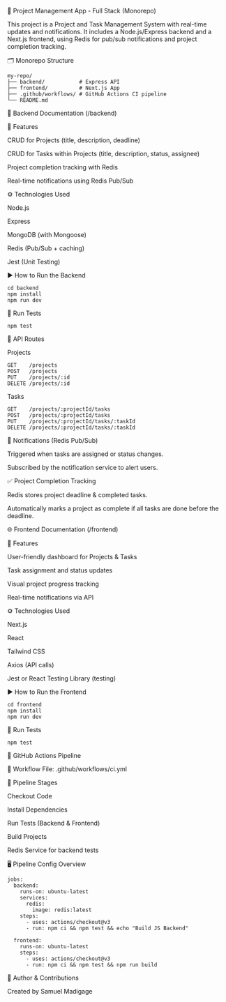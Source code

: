 🚀 Project Management App - Full Stack (Monorepo)

This project is a Project and Task Management System with real-time updates and notifications. It includes a Node.js/Express backend and a Next.js frontend, using Redis for pub/sub notifications and project completion tracking.

🗂️ Monorepo Structure

```
my-repo/
├── backend/           # Express API
├── frontend/          # Next.js App
├── .github/workflows/ # GitHub Actions CI pipeline
└── README.md
```

🔧 Backend Documentation (/backend)

📌 Features

CRUD for Projects (title, description, deadline)

CRUD for Tasks within Projects (title, description, status, assignee)

Project completion tracking with Redis

Real-time notifications using Redis Pub/Sub

⚙️ Technologies Used

Node.js

Express

MongoDB (with Mongoose)

Redis (Pub/Sub + caching)

Jest (Unit Testing)

▶️ How to Run the Backend

```
cd backend
npm install
npm run dev
```

🧪 Run Tests
```
npm test
```

📂 API Routes

Projects

```
GET    /projects
POST   /projects
PUT    /projects/:id
DELETE /projects/:id
```

Tasks

```
GET    /projects/:projectId/tasks
POST   /projects/:projectId/tasks
PUT    /projects/:projectId/tasks/:taskId
DELETE /projects/:projectId/tasks/:taskId
```

🔔 Notifications (Redis Pub/Sub)

Triggered when tasks are assigned or status changes.

Subscribed by the notification service to alert users.

✅ Project Completion Tracking

Redis stores project deadline & completed tasks.

Automatically marks a project as complete if all tasks are done before the deadline.

🌐 Frontend Documentation (/frontend)

📌 Features

User-friendly dashboard for Projects & Tasks

Task assignment and status updates

Visual project progress tracking

Real-time notifications via API

⚙️ Technologies Used

Next.js

React

Tailwind CSS

Axios (API calls)

Jest or React Testing Library (testing)

▶️ How to Run the Frontend

```
cd frontend
npm install
npm run dev
```
🧪 Run Tests
```
npm test
```

🔁 GitHub Actions Pipeline

📁 Workflow File: .github/workflows/ci.yml

🧪 Pipeline Stages

Checkout Code

Install Dependencies

Run Tests (Backend & Frontend)

Build Projects

Redis Service for backend tests

🖥️ Pipeline Config Overview
```
jobs:
  backend:
    runs-on: ubuntu-latest
    services:
      redis:
        image: redis:latest
    steps:
      - uses: actions/checkout@v3
      - run: npm ci && npm test && echo "Build JS Backend"
  
  frontend:
    runs-on: ubuntu-latest
    steps:
      - uses: actions/checkout@v3
      - run: npm ci && npm test && npm run build
```

🙌 Author & Contributions

Created by Samuel Madigage